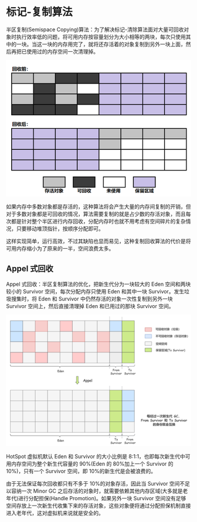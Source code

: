 # 标记-复制算法

半区复制(Semispace Copying)算法：为了解决标记-清除算法面对大量可回收对象时执行效率低的问题，将可用内存按容量划分为大小相等的两块，每次只使用其中的一块。当这一块的内存用完了，就将还存活着的对象复制到另外一块上面，然后再把已使用过的内存空间一次清理掉。

![](../img/SemispaceCopying.png)

如果内存中多数对象都是存活的，这种算法将会产生大量的内存间复制的开销，但对于多数对象都是可回收的情况，算法需要复制的就是占少数的存活对象，而且每次都是针对整个半区进行内存回收，分配内存时也就不用考虑有空间碎片的复杂情况，只要移动堆顶指针，按顺序分配即可。

这样实现简单，运行高效，不过其缺陷也显而易见，这种复制回收算法的代价是将可用内存缩小为了原来的一半，空间浪费太多。

## Appel 式回收

Appel 式回收：半区复制算法的优化，把新生代分为一块较大的 Eden 空间和两块较小的 Survivor 空间，每次分配内存只使用 Eden 和其中一块 Survivor。发生垃圾搜集时，将 Eden 和 Survivor 中仍然存活的对象一次性复制到另外一块 Survivor 空间上，然后直接清理掉 Eden 和已用过的那块 Survivor 空间。

![](../img/mark_copy.png)

HotSpot 虚拟机默认 Eden 和 Survivor 的大小比例是 8∶1:1，也即每次新生代中可用内存空间为整个新生代容量的 90%(Eden 的 80%加上一个 Survivor 的 10%)，只有一个 Survivor 空间，即 10%的新生代是会被浪费的。

由于无法保证每次回收都只有不多于 10%的对象存活，因此当 Survivor 空间不足以容纳一次 Minor GC 之后存活的对象时，就需要依赖其他内存区域(大多就是老年代)进行分配担保(Handle Promotion)。如果另外一块 Survivor 空间没有足够空间存放上一次新生代收集下来的存活对象，这些对象便将通过分配担保机制直接进入老年代，这对虚拟机来说就是安全的。
